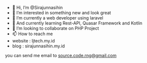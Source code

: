 - 👋 Hi, I’m @Sirajunnasihin
- 👀 I’m interested in something new and look great
- 🌱 I’m currently a web developer using laravel
- 🌱 And currently learning Rest-API, Quasar Framework and Kotlin
- 💞️ I’m looking to collaborate on PHP Project
- 📫 How to reach me
- website : ljtech.my.id
- blog : sirajunnasihin.my.id

you can send me email to source.code.rng@gmail.com

<!---
Sirajunnasihin/Sirajunnasihin is a ✨ special ✨ repository because its `README.md` (this file) appears on your GitHub profile.
You can click the Preview link to take a look at your changes.
--->
